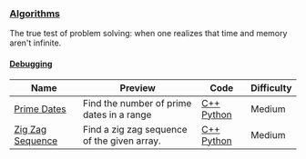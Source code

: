 
### [Algorithms](https://www.hackerrank.com/domains/algorithms)
The true test of problem solving: when one realizes that time and memory aren't infinite.



#### [Debugging](https://www.hackerrank.com/domains/algorithms/algo-debugging)

Name | Preview | Code | Difficulty
---- | ------- | ---- | ----------
[Prime Dates](https://www.hackerrank.com/challenges/prime-date)|Find the number of prime dates in a range|[C++](prime-date.cpp) [Python](prime-date.py)|Medium
[Zig Zag Sequence](https://www.hackerrank.com/challenges/zig-zag-sequence)|Find a zig zag sequence of the given array.|[C++](zig-zag-sequence.cpp) [Python](zig-zag-sequence.py)|Medium

